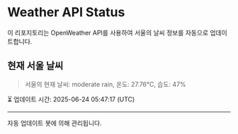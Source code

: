 
# Weather API Status

이 리포지토리는 OpenWeather API를 사용하여 서울의 날씨 정보를 자동으로 업데이트합니다.

## 현재 서울 날씨
> 서울의 현재 날씨: moderate rain, 온도: 27.76°C, 습도: 47%

⏳ 업데이트 시간: 2025-06-24 05:47:17 (UTC)

---
자동 업데이트 봇에 의해 관리됩니다.
